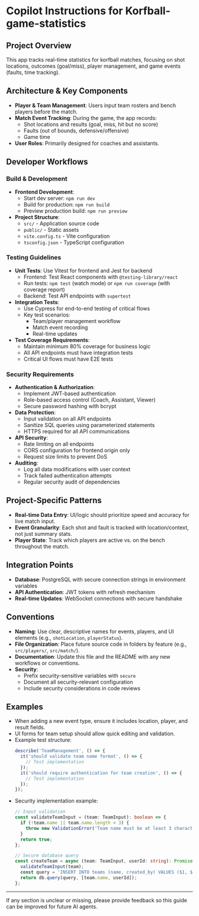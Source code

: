 # Copilot Instructions for Korfball-game-statistics

## Project Overview
This app tracks real-time statistics for korfball matches, focusing on shot locations, outcomes (goal/miss), player management, and game events (faults, time tracking).

## Architecture & Key Components
- **Player & Team Management**: Users input team rosters and bench players before the match.
- **Match Event Tracking**: During the game, the app records:
  - Shot locations and results (goal, miss, hit but no score)
  - Faults (out of bounds, defensive/offensive)
  - Game time
- **User Roles**: Primarily designed for coaches and assistants.

## Developer Workflows
### Build & Development
- **Frontend Development**:
  - Start dev server: `npm run dev`
  - Build for production: `npm run build`
  - Preview production build: `npm run preview`
- **Project Structure**:
  - `src/` - Application source code
  - `public/` - Static assets
  - `vite.config.ts` - Vite configuration
  - `tsconfig.json` - TypeScript configuration

### Testing Guidelines
- **Unit Tests**: Use Vitest for frontend and Jest for backend
  - Frontend: Test React components with `@testing-library/react`
  - Run tests: `npm test` (watch mode) or `npm run coverage` (with coverage report)
  - Backend: Test API endpoints with `supertest`
- **Integration Tests**:
  - Use Cypress for end-to-end testing of critical flows
  - Key test scenarios:
    - Team/player management workflow
    - Match event recording
    - Real-time updates
- **Test Coverage Requirements**:
  - Maintain minimum 80% coverage for business logic
  - All API endpoints must have integration tests
  - Critical UI flows must have E2E tests

### Security Requirements
- **Authentication & Authorization**:
  - Implement JWT-based authentication
  - Role-based access control (Coach, Assistant, Viewer)
  - Secure password hashing with bcrypt
- **Data Protection**:
  - Input validation on all API endpoints
  - Sanitize SQL queries using parameterized statements
  - HTTPS required for all API communications
- **API Security**:
  - Rate limiting on all endpoints
  - CORS configuration for frontend origin only
  - Request size limits to prevent DoS
- **Auditing**:
  - Log all data modifications with user context
  - Track failed authentication attempts
  - Regular security audit of dependencies

## Project-Specific Patterns
- **Real-time Data Entry**: UI/logic should prioritize speed and accuracy for live match input.
- **Event Granularity**: Each shot and fault is tracked with location/context, not just summary stats.
- **Player State**: Track which players are active vs. on the bench throughout the match.

## Integration Points
- **Database**: PostgreSQL with secure connection strings in environment variables
- **API Authentication**: JWT tokens with refresh mechanism
- **Real-time Updates**: WebSocket connections with secure handshake

## Conventions
- **Naming**: Use clear, descriptive names for events, players, and UI elements (e.g., `shotLocation`, `playerStatus`).
- **File Organization**: Place future source code in folders by feature (e.g., `src/players/`, `src/match/`).
- **Documentation**: Update this file and the README with any new workflows or conventions.
- **Security**: 
  - Prefix security-sensitive variables with `secure`
  - Document all security-relevant configuration
  - Include security considerations in code reviews

## Examples
- When adding a new event type, ensure it includes location, player, and result fields.
- UI forms for team setup should allow quick editing and validation.
- Example test structure:
  ```typescript
  describe('TeamManagement', () => {
    it('should validate team name format', () => {
      // Test implementation
    });
    it('should require authentication for team creation', () => {
      // Test implementation
    });
  });
  ```
- Security implementation example:
  ```typescript
  // Input validation
  const validateTeamInput = (team: TeamInput): boolean => {
    if (!team.name || team.name.length < 3) {
      throw new ValidationError('Team name must be at least 3 characters');
    }
    return true;
  };

  // Secure database query
  const createTeam = async (team: TeamInput, userId: string): Promise<Team> => {
    validateTeamInput(team);
    const query = 'INSERT INTO teams (name, created_by) VALUES ($1, $2) RETURNING *';
    return db.query(query, [team.name, userId]);
  };
  ```

---
If any section is unclear or missing, please provide feedback so this guide can be improved for future AI agents.
